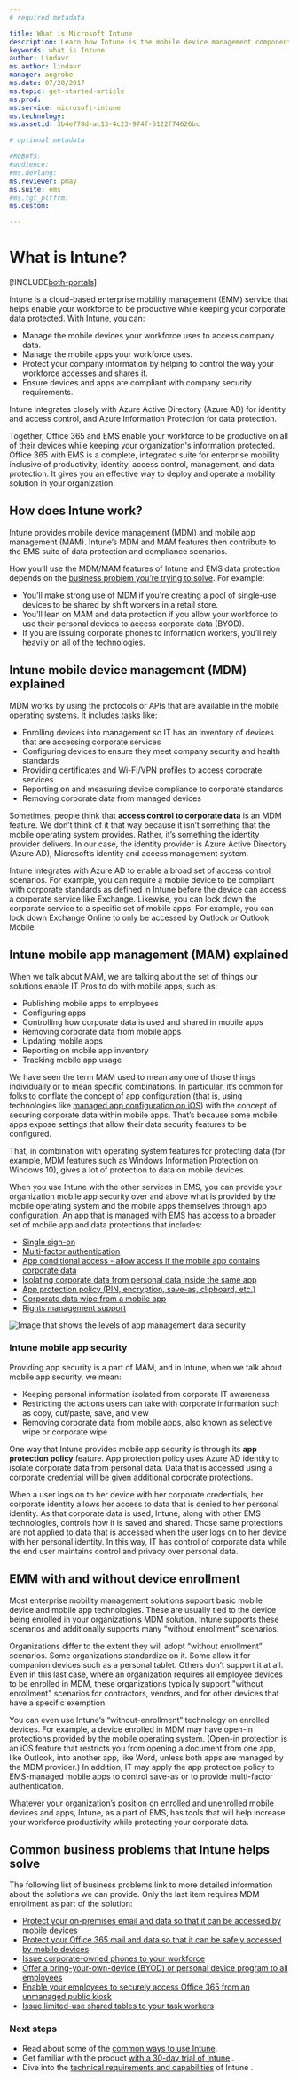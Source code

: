 ```yaml
---
# required metadata

title: What is Microsoft Intune
description: Learn how Intune is the mobile device management component of the Enterprise Mobility + Security solution and how it helps you protect company data.
keywords: what is Intune
author: Lindavr
ms.author: lindavr
manager: angrobe
ms.date: 07/28/2017
ms.topic: get-started-article
ms.prod:
ms.service: microsoft-intune
ms.technology:
ms.assetid: 3b4e778d-ac13-4c23-974f-5122f74626bc

# optional metadata

#ROBOTS:
#audience:
#ms.devlang:
ms.reviewer: pmay
ms.suite: ems
#ms.tgt_pltfrm:
ms.custom: 

---
```


# What is Intune?

[!INCLUDE[both-portals](./includes/note-for-both-portals.md)]

Intune is a cloud-based enterprise mobility management (EMM) service that helps enable your workforce to be productive while keeping your corporate data protected. With Intune, you can:
* Manage the mobile devices your workforce uses to access company data.
* Manage the mobile apps your workforce uses.
* Protect your company information by helping to control the way your workforce accesses and shares it.
* Ensure devices and apps are compliant with company security requirements.

Intune integrates closely with Azure Active Directory (Azure AD) for identity and access control, and Azure Information Protection for data protection.

Together, Office 365 and EMS enable your workforce to be productive on all of their devices while keeping your organization's information protected. Office 365 with EMS is a complete, integrated suite for enterprise mobility inclusive of productivity, identity, access control, management, and data protection. It gives you an effective way to deploy and operate a mobility solution in your organization.

## How does Intune work?
Intune provides mobile device management (MDM) and mobile app management (MAM). Intune’s MDM and MAM features then contribute to the EMS suite of data protection and compliance scenarios.  

How you’ll use the MDM/MAM features of Intune and EMS data protection depends on the [business problem you’re trying to solve](#common-business-problems-that-intune-helps-solve). For example:
* You’ll make strong use of MDM if you're creating a pool of single-use devices to be shared by shift workers in a retail store.
* You’ll lean on MAM and data protection if you allow your workforce to use their personal devices to access corporate data (BYOD).  
* If you are issuing corporate phones to information workers, you’ll rely heavily on all of the technologies.

## Intune mobile device management (MDM) explained
MDM works by using the protocols or APIs that are available in the mobile operating systems. It includes tasks like:
* Enrolling devices into management so IT has an inventory of devices that are accessing corporate services
* Configuring devices to ensure they meet company security and health standards
* Providing certificates and Wi-Fi/VPN profiles to access corporate services
* Reporting on and measuring device compliance to corporate standards
* Removing corporate data from managed devices  

Sometimes, people think that **access control to corporate data** is an MDM feature. We don’t think of it that way because it isn’t something that the mobile operating system provides. Rather, it’s something the identity provider delivers. In our case, the identity provider is Azure Active Directory (Azure AD), Microsoft’s identity and access management system.  

Intune integrates with Azure AD to enable a broad set of access control scenarios. For example, you can require a mobile device to be compliant with corporate standards as defined in Intune before the device can access a corporate service like Exchange. Likewise, you can lock down the corporate service to a specific set of mobile apps. For example, you can lock down Exchange Online to only be accessed by Outlook or Outlook Mobile.

## Intune mobile app management (MAM) explained
When we talk about MAM, we are talking about the set of things our solutions enable IT Pros to do with mobile apps, such as:
* Publishing mobile apps to employees
* Configuring apps
* Controlling how corporate data is used and shared in mobile apps
* Removing corporate data from mobile apps   
* Updating mobile apps
* Reporting on mobile app inventory
* Tracking mobile app usage

We have seen the term MAM used to mean any one of those things individually or to mean specific combinations. In particular, it’s common for folks to conflate the concept of app configuration (that is, using technologies like [managed app configuration on iOS](https://developer.apple.com/library/content/samplecode/sc2279/Introduction/Intro.html)) with the concept of securing corporate data within mobile apps. That’s because some mobile apps expose settings that allow their data security features to be configured.

That, in combination with operating system features for protecting data (for example, MDM features such as Windows Information Protection on Windows 10), gives a lot of protection to data on mobile devices.

When you use Intune with the other services in EMS, you can provide your organization mobile app security over and above what is provided by the mobile operating system and the mobile apps themselves through app configuration. An app that is managed with EMS has access to a broader set of mobile app and data protections that includes:

* [Single sign-on](https://docs.microsoft.com/azure/active-directory/active-directory-appssoaccess-whatis)  
*	[Multi-factor authentication](https://docs.microsoft.com/multi-factor-authentication/multi-factor-authentication)
* [App conditional access - allow access if the mobile app contains corporate data](app-based-conditional-access-intune.md)
* [Isolating corporate data from personal data inside the same app](app-protection-policy.md)
* [App protection policy (PIN, encryption, save-as, clipboard, etc.)](app-protection-policies.md)
* [Corporate data wipe from a mobile app](apps-selective-wipe.md)
* [Rights management support](https://docs.microsoft.com/information-protection/understand-explore/what-is-azure-rms)

![Image that shows the levels of app management data security](./media/managing-mobile-apps.png)

### Intune mobile app security
Providing app security is a part of MAM, and in Intune, when we talk about mobile app security, we mean:
* Keeping personal information isolated from corporate IT awareness
* Restricting the actions users can take with corporate information such as copy, cut/paste, save, and view
* Removing corporate data from mobile apps, also known as selective wipe or corporate wipe

One way that Intune provides mobile app security is through its **app protection policy** feature. App protection policy uses Azure AD identity to isolate corporate data from personal data. Data that is accessed using a corporate credential will be given additional corporate protections.

When a user logs on to her device with her corporate credentials, her corporate identity allows her access to data that is denied to her personal identity. As that corporate data is used, Intune, along with other EMS technologies, controls how it is saved and shared. Those same protections are not applied to data that is accessed when the user logs on to her device with her personal identity. In this way, IT has control of corporate data while the end user maintains control and privacy over personal data.

## EMM with and without device enrollment
Most enterprise mobility management solutions support basic mobile device and mobile app technologies. These are usually tied to the device being enrolled in your organization’s MDM solution. Intune supports these scenarios and additionally supports many “without enrollment” scenarios.  

Organizations differ to the extent they will adopt “without enrollment” scenarios. Some organizations standardize on it. Some allow it for companion devices such as a personal tablet. Others don’t support it at all. Even in this last case, where an organization requires all employee devices to be enrolled in MDM, these organizations typically support "without enrollment" scenarios for contractors, vendors, and for other devices that have a specific exemption.

You can even use Intune’s “without-enrollment” technology on enrolled devices. For example, a device enrolled in MDM may have open-in protections provided by the mobile operating system. (Open-in protection is an iOS feature that restricts you from opening a document from one app, like Outlook, into another app, like Word, unless both apps are managed by the MDM provider.) In addition, IT may apply the app protection policy to EMS-managed mobile apps to control save-as or to provide multi-factor authentication.

Whatever your organization’s position on enrolled and unenrolled mobile devices and apps, Intune, as a part of EMS, has tools that will help increase your workforce productivity while protecting your corporate data.

## Common business problems that Intune helps solve
The following list of business problems link to more detailed information about the solutions we can provide. Only the last item requires MDM enrollment as part of the solution:

* [Protect your on-premises email and data so that it can be accessed by mobile devices](common-scenarios.md#protecting-your-on-premises-email-and-data-so-it-can-be-safely-accessed-by-mobile-devices)
* [Protect your Office 365 mail and data so that it can be safely accessed by mobile devices](common-scenarios.md#protecting-your-office-365-email-and-data-so-it-can-be-safely-accessed-by-mobile-devices)
* [Issue corporate-owned phones to your workforce](common-scenarios.md#issue-corporate-owned-phones-to-your-employees)
* [Offer a bring-your-own-device (BYOD) or personal device program to all employees](common-scenarios.md#offer-a-bring-your-own-device-program-to-all-employees)
* [Enable your employees to securely access Office 365 from an unmanaged public kiosk](common-scenarios.md#enable-your-employees-to-securely-access-office-365-from-an-unmanaged-public-kiosk)
* [Issue limited-use shared tables to your task workers](common-scenarios.md#issue-limited-use-shared-tablets-to-your-employees)

### Next steps
* Read about some of the [common ways to use Intune](common-scenarios.md).
* Get familiar with the product [with a 30-day trial of Intune](free-trial-sign-up.md) .
* Dive into the [technical requirements and capabilities](supported-devices-browsers.md) of Intune .

